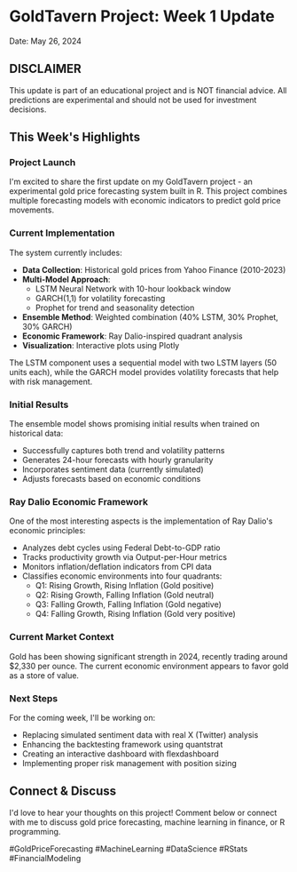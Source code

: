 # GoldTavern Project: Week 1 Update
Date: May 26, 2024

## DISCLAIMER
This update is part of an educational project and is NOT financial advice. All predictions are experimental and should not be used for investment decisions.

## This Week's Highlights

### Project Launch
I'm excited to share the first update on my GoldTavern project - an experimental gold price forecasting system built in R. This project combines multiple forecasting models with economic indicators to predict gold price movements.

### Current Implementation
The system currently includes:

- **Data Collection**: Historical gold prices from Yahoo Finance (2010-2023)
- **Multi-Model Approach**:
  - LSTM Neural Network with 10-hour lookback window
  - GARCH(1,1) for volatility forecasting
  - Prophet for trend and seasonality detection
- **Ensemble Method**: Weighted combination (40% LSTM, 30% Prophet, 30% GARCH)
- **Economic Framework**: Ray Dalio-inspired quadrant analysis
- **Visualization**: Interactive plots using Plotly

The LSTM component uses a sequential model with two LSTM layers (50 units each), while the GARCH model provides volatility forecasts that help with risk management.

### Initial Results
The ensemble model shows promising initial results when trained on historical data:

- Successfully captures both trend and volatility patterns
- Generates 24-hour forecasts with hourly granularity
- Incorporates sentiment data (currently simulated)
- Adjusts forecasts based on economic conditions

### Ray Dalio Economic Framework
One of the most interesting aspects is the implementation of Ray Dalio's economic principles:

- Analyzes debt cycles using Federal Debt-to-GDP ratio
- Tracks productivity growth via Output-per-Hour metrics
- Monitors inflation/deflation indicators from CPI data
- Classifies economic environments into four quadrants:
  - Q1: Rising Growth, Rising Inflation (Gold positive)
  - Q2: Rising Growth, Falling Inflation (Gold neutral)
  - Q3: Falling Growth, Falling Inflation (Gold negative)
  - Q4: Falling Growth, Rising Inflation (Gold very positive)

### Current Market Context
Gold has been showing significant strength in 2024, recently trading around $2,330 per ounce. The current economic environment appears to favor gold as a store of value.

### Next Steps
For the coming week, I'll be working on:

- Replacing simulated sentiment data with real X (Twitter) analysis
- Enhancing the backtesting framework using quantstrat
- Creating an interactive dashboard with flexdashboard
- Implementing proper risk management with position sizing

## Connect & Discuss
I'd love to hear your thoughts on this project! Comment below or connect with me to discuss gold price forecasting, machine learning in finance, or R programming.

#GoldPriceForecasting #MachineLearning #DataScience #RStats #FinancialModeling
